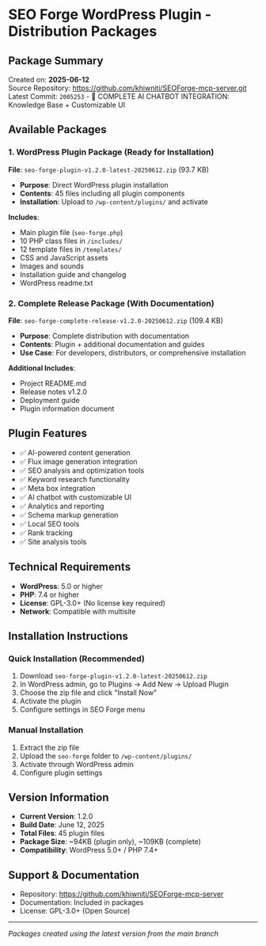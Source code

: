 # SEO Forge WordPress Plugin - Distribution Packages

## Package Summary
Created on: **2025-06-12**  
Source Repository: https://github.com/khiwniti/SEOForge-mcp-server.git  
Latest Commit: `2005253` - 🤖 COMPLETE AI CHATBOT INTEGRATION: Knowledge Base + Customizable UI

## Available Packages

### 1. WordPress Plugin Package (Ready for Installation)
**File**: `seo-forge-plugin-v1.2.0-latest-20250612.zip` (93.7 KB)
- **Purpose**: Direct WordPress plugin installation
- **Contents**: 45 files including all plugin components
- **Installation**: Upload to `/wp-content/plugins/` and activate

**Includes**:
- Main plugin file (`seo-forge.php`)
- 10 PHP class files in `/includes/`
- 12 template files in `/templates/`
- CSS and JavaScript assets
- Images and sounds
- Installation guide and changelog
- WordPress readme.txt

### 2. Complete Release Package (With Documentation)
**File**: `seo-forge-complete-release-v1.2.0-20250612.zip` (109.4 KB)
- **Purpose**: Complete distribution with documentation
- **Contents**: Plugin + additional documentation and guides
- **Use Case**: For developers, distributors, or comprehensive installation

**Additional Includes**:
- Project README.md
- Release notes v1.2.0
- Deployment guide
- Plugin information document

## Plugin Features
- ✅ AI-powered content generation
- ✅ Flux image generation integration
- ✅ SEO analysis and optimization tools
- ✅ Keyword research functionality
- ✅ Meta box integration
- ✅ AI chatbot with customizable UI
- ✅ Analytics and reporting
- ✅ Schema markup generation
- ✅ Local SEO tools
- ✅ Rank tracking
- ✅ Site analysis tools

## Technical Requirements
- **WordPress**: 5.0 or higher
- **PHP**: 7.4 or higher
- **License**: GPL-3.0+ (No license key required)
- **Network**: Compatible with multisite

## Installation Instructions

### Quick Installation (Recommended)
1. Download `seo-forge-plugin-v1.2.0-latest-20250612.zip`
2. In WordPress admin, go to Plugins → Add New → Upload Plugin
3. Choose the zip file and click "Install Now"
4. Activate the plugin
5. Configure settings in SEO Forge menu

### Manual Installation
1. Extract the zip file
2. Upload the `seo-forge` folder to `/wp-content/plugins/`
3. Activate through WordPress admin
4. Configure plugin settings

## Version Information
- **Current Version**: 1.2.0
- **Build Date**: June 12, 2025
- **Total Files**: 45 plugin files
- **Package Size**: ~94KB (plugin only), ~109KB (complete)
- **Compatibility**: WordPress 5.0+ / PHP 7.4+

## Support & Documentation
- Repository: https://github.com/khiwniti/SEOForge-mcp-server
- Documentation: Included in packages
- License: GPL-3.0+ (Open Source)

---
*Packages created using the latest version from the main branch*